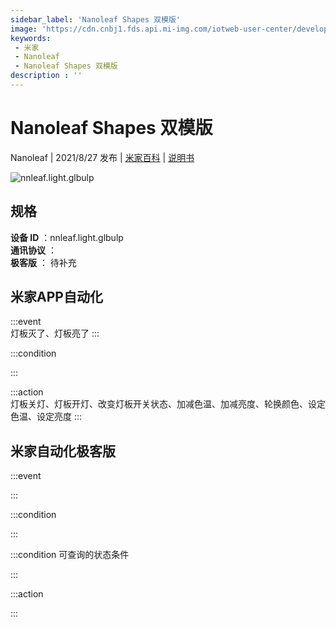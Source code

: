 ```yaml
---
sidebar_label: 'Nanoleaf Shapes 双模版'
image: 'https://cdn.cnbj1.fds.api.mi-img.com/iotweb-user-center/developer_1679047839436qrSbCZvr.png?GalaxyAccessKeyId=AKVGLQWBOVIRQ3XLEW&Expires=9223372036854775807&Signature=jHHZQBjj46MawyQUIjB7gfrmcPw='
keywords: 
 - 米家
 - Nanoleaf
 - Nanoleaf Shapes 双模版
description : ''
---
```

# Nanoleaf Shapes 双模版

Nanoleaf | 2021/8/27 发布 | [米家百科](https://home.mi.com/webapp/content/baike/product/index.html?model=nnleaf.light.glbulp) | [说明书](https://home.mi.com/views/introduction.html?model=nnleaf.light.glbulp&region=cn)

![nnleaf.light.glbulp](https://cdn.cnbj1.fds.api.mi-img.com/iotweb-user-center/developer_1679047839436qrSbCZvr.png?GalaxyAccessKeyId=AKVGLQWBOVIRQ3XLEW&Expires=9223372036854775807&Signature=jHHZQBjj46MawyQUIjB7gfrmcPw=)

## 规格  
> 
**设备 ID** ：nnleaf.light.glbulp  
**通讯协议** ：  
**极客版**  ： 待补充 


## 米家APP自动化  

:::event  
灯板灭了、灯板亮了
:::

:::condition  

:::

:::action   
灯板关灯、灯板开灯、改变灯板开关状态、加减色温、加减亮度、轮换颜色、设定色温、设定亮度
:::

## 米家自动化极客版  

:::event  

:::

:::condition  

:::

:::condition 可查询的状态条件  

:::

:::action  

:::

        
